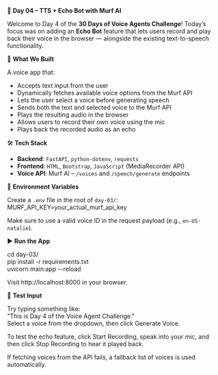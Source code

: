 🎯 **Day 04 – TTS + Echo Bot with Murf AI**

Welcome to Day 4 of the **30 Days of Voice Agents Challenge**!
Today’s focus was on adding an **Echo Bot** feature that lets users record and play back their voice in the browser — alongside the existing text-to-speech functionality.

🧠 **What We Built**

A voice app that:
- Accepts text input from the user
- Dynamically fetches available voice options from the Murf API
- Lets the user select a voice before generating speech
- Sends both the text and selected voice to the Murf API
- Plays the resulting audio in the browser
- Allows users to record their own voice using the mic
- Plays back the recorded audio as an echo

🛠 **Tech Stack**

- **Backend**: `FastAPI`, `python-dotenv`, `requests`  
- **Frontend**: `HTML`, `Bootstrap`, `JavaScript` (MediaRecorder API)
- **Voice API**: Murf AI – `/voices` and `/speech/generate` endpoints

🔐 **Environment Variables**

Create a `.env` file in the root of `day-03/`: <br>
MURF_API_KEY=your_actual_murf_api_key

Make sure to use a valid voice ID in the request payload (e.g., `en-US-natalie`).

▶️ **Run the App**

cd day-03/ <br>
pip install -r requirements.txt <br>
uvicorn main:app --reload

Visit http://localhost:8000 in your browser.

🧪 **Test Input**

Try typing something like: <br>
"This is Day 4 of the Voice Agent Challenge." <br>
Select a voice from the dropdown, then click Generate Voice.

To test the echo feature, click Start Recording, speak into your mic, and then click Stop Recording to hear it played back.

If fetching voices from the API fails, a fallback list of voices is used automatically.
